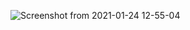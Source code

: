 ![Screenshot from 2021-01-24 12-55-04](https://user-images.githubusercontent.com/47910241/105623905-75f8ee00-5e43-11eb-829e-ce85748895d5.png)

